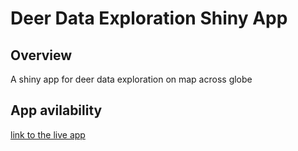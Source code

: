 # Deer Data Exploration Shiny App

## Overview
A shiny app for deer data exploration on map across globe

## App avilability 
[link to the live app](https://www.kaggle.com/datasets/austinreese/craigslist-carstrucks-data)
